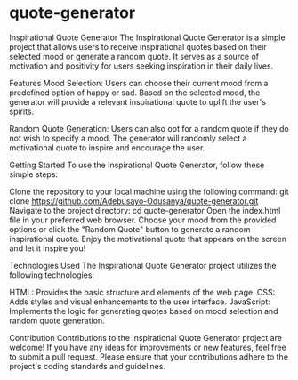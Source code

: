 # quote-generator
Inspirational Quote Generator
The Inspirational Quote Generator is a simple project that allows users to receive inspirational quotes based on their selected mood or generate a random quote. It serves as a source of motivation and positivity for users seeking inspiration in their daily lives.

Features
Mood Selection: 
Users can choose their current mood from a predefined option of happy or sad. Based on the selected mood, the generator will provide a relevant inspirational quote to uplift the user's spirits.

Random Quote Generation: 
Users can also opt for a random quote if they do not wish to specify a mood. The generator will randomly select a motivational quote to inspire and encourage the user.

Getting Started
To use the Inspirational Quote Generator, follow these simple steps:

Clone the repository to your local machine using the following command: git clone https://github.com/Adebusayo-Odusanya/quote-generator.git
Navigate to the project directory: cd quote-generator
Open the index.html file in your preferred web browser.
Choose your mood from the provided options or click the "Random Quote" button to generate a random inspirational quote.
Enjoy the motivational quote that appears on the screen and let it inspire you!

Technologies Used
The Inspirational Quote Generator project utilizes the following technologies:

HTML: Provides the basic structure and elements of the web page.
CSS: Adds styles and visual enhancements to the user interface.
JavaScript: Implements the logic for generating quotes based on mood selection and random quote generation.

Contribution
Contributions to the Inspirational Quote Generator project are welcome! If you have any ideas for improvements or new features, feel free to submit a pull request. Please ensure that your contributions adhere to the project's coding standards and guidelines.
